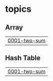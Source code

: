 
<!---LeetCode Topics Start-->
# topics
## Array
|  |
| ------- |
| [0001-two-sum](https://github.com/orbham/leetcode/tree/master/0001-two-sum) |
## Hash Table
|  |
| ------- |
| [0001-two-sum](https://github.com/orbham/leetcode/tree/master/0001-two-sum) |
<!---LeetCode Topics End-->

